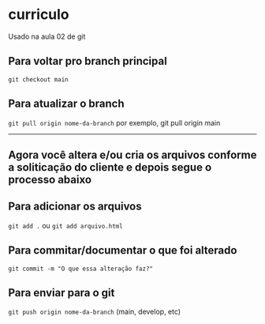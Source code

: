 # curriculo
Usado na aula 02 de git

## Para voltar pro branch principal
`git checkout main`

## Para atualizar o branch 
`git pull origin nome-da-branch`
por exemplo, git pull origin main

---
Agora você altera e/ou cria os arquivos conforme 
a soliticação do cliente e depois segue o processo abaixo
---

## Para adicionar os arquivos
`git add .` ou `git add arquivo.html`

## Para commitar/documentar o que foi alterado
`git commit -m "O que essa alteração faz?"`

## Para enviar para o git
`git push origin nome-da-branch` (main, develop, etc)